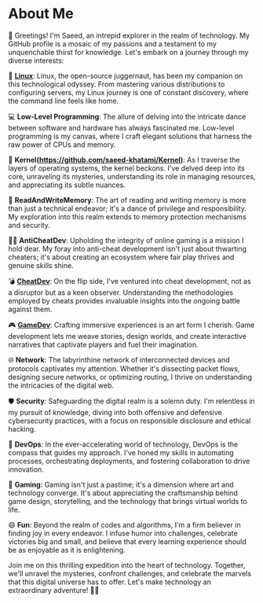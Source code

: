 # About Me

👋 Greetings! I'm Saeed, an intrepid explorer in the realm of technology. My GitHub profile is a mosaic of my passions and a testament to my unquenchable thirst for knowledge. Let's embark on a journey through my diverse interests:

🐧 **[Linux](https://github.com/saeed-khatami/linux)**: Linux, the open-source juggernaut, has been my companion on this technological odyssey. From mastering various distributions to configuring servers, my Linux journey is one of constant discovery, where the command line feels like home.

💻 **Low-Level Programming**: The allure of delving into the intricate dance between software and hardware has always fascinated me. Low-level programming is my canvas, where I craft elegant solutions that harness the raw power of CPUs and memory.

🔬 **Kernel(https://github.com/saeed-khatami/Kernel)**: As I traverse the layers of operating systems, the kernel beckons. I've delved deep into its core, unraveling its mysteries, understanding its role in managing resources, and appreciating its subtle nuances.

🔐 **ReadAndWriteMemory**: The art of reading and writing memory is more than just a technical endeavor; it's a dance of privilege and responsibility. My exploration into this realm extends to memory protection mechanisms and security.

🕵️‍♂️ **AntiCheatDev**: Upholding the integrity of online gaming is a mission I hold dear. My foray into anti-cheat development isn't just about thwarting cheaters; it's about creating an ecosystem where fair play thrives and genuine skills shine.

💣 **[CheatDev](https://github.com/saeed-khatami/Dota2Cheat)**: On the flip side, I've ventured into cheat development, not as a disruptor but as a keen observer. Understanding the methodologies employed by cheats provides invaluable insights into the ongoing battle against them.

🎮 **[GameDev](https://github.com/saeed-khatami/voozi)**: Crafting immersive experiences is an art form I cherish. Game development lets me weave stories, design worlds, and create interactive narratives that captivate players and fuel their imagination.

🌐 **Network**: The labyrinthine network of interconnected devices and protocols captivates my attention. Whether it's dissecting packet flows, designing secure networks, or optimizing routing, I thrive on understanding the intricacies of the digital web.

🛡️ **Security**: Safeguarding the digital realm is a solemn duty. I'm relentless in my pursuit of knowledge, diving into both offensive and defensive cybersecurity practices, with a focus on responsible disclosure and ethical hacking.

🚀 **DevOps**: In the ever-accelerating world of technology, DevOps is the compass that guides my approach. I've honed my skills in automating processes, orchestrating deployments, and fostering collaboration to drive innovation.

🎯 **Gaming**: Gaming isn't just a pastime; it's a dimension where art and technology converge. It's about appreciating the craftsmanship behind game design, storytelling, and the technology that brings virtual worlds to life.

😄 **Fun**: Beyond the realm of codes and algorithms, I'm a firm believer in finding joy in every endeavor. I infuse humor into challenges, celebrate victories big and small, and believe that every learning experience should be as enjoyable as it is enlightening.

Join me on this thrilling expedition into the heart of technology. Together, we'll unravel the mysteries, confront challenges, and celebrate the marvels that this digital universe has to offer. Let's make technology an extraordinary adventure! 🌟🚀
